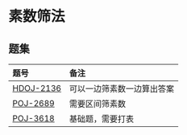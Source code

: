 # 素数筛法

## 题集

|题号                   |备注                       |
|:----------------------|:--------------------------|
|[HDOJ-2136][HDU2136]   |可以一边筛素数一边算出答案 |
|[POJ-2689][PKU2689]    |需要区间筛素数             |
|[POJ-3618][PKU3518]    |基础题，需要打表           |


[HDU2136]:http://acm.hdu.edu.cn/showproblem.php?pid=2136
[PKU2689]:http://poj.org/problem?id=2689
[PKU3518]:http://poj.org/problem?id=3518
